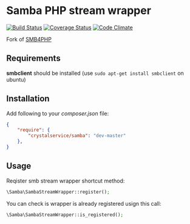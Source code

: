 Samba PHP stream wrapper
=====
[![Build Status](https://secure.travis-ci.org/crystalservice/samba.png?branch=master)](http://travis-ci.org/crystalservice/samba)
[![Coverage Status](https://coveralls.io/repos/crystalservice/samba/badge.png)](https://coveralls.io/r/crystalservice/samba)
[![Code Climate](https://codeclimate.com/github/crystalservice/samba.png)](https://codeclimate.com/github/crystalservice/samba)

Fork of [SMB4PHP](https://code.google.com/p/smbwebclient/)
 
Requirements
------

**smbclient** should be installed (use `sudo apt-get install smbclient` on ubuntu)  

Installation
-----

Add following to your _composer.json_ file:

```json
{
    "require": {
        "crystalservice/samba": "dev-master"
    },
}
```

Usage
-----

Reqister smb stream wrapper shortcut method:
```php
\Samba\SambaStreamWrapper::register();
```

You can check is wrapper is already registered usign this call:
```php
\Samba\SambaStreamWrapper::is_registered();
```

